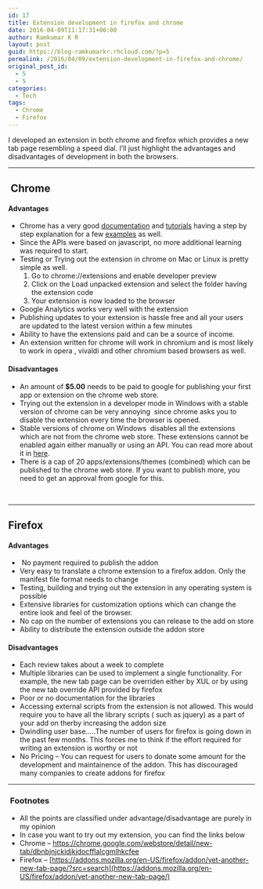 ```yaml
---
id: 17
title: Extension development in firefox and chrome
date: 2016-04-09T11:17:31+00:00
author: Ramkumar K R
layout: post
guid: https://blog-ramkumarkr.rhcloud.com/?p=5
permalink: /2016/04/09/extension-development-in-firefox-and-chrome/
original_post_id:
  - 5
  - 5
categories:
  - Tech
tags:
  - Chrome
  - Firefox
---
```

I developed an extension in both chrome and firefox which provides a new tab page resembling a speed dial. I&#8217;ll just highlight the advantages and disadvantages of development in both the browsers.

* * *

##  Chrome

#### Advantages

  * Chrome has a very good [documentation](https://developer.chrome.com/extensions/api_index) and [tutorials](https://developer.chrome.com/extensions/getstarted) having a step by step explanation for a few [examples](https://developer.chrome.com/extensions/samples) as well.
  * Since the APIs were based on javascript, no more additional learning was required to start.
  * Testing or Trying out the extension in chrome on Mac or Linux is pretty simple as well. 
      1. Go to chrome://extensions and enable developer preview
      2. Click on the Load unpacked extension and select the folder having the extension code
      3. Your extension is now loaded to the browser
  * Google Analytics works very well with the extension
  * Publishing updates to your extension is hassle free and all your users are updated to the latest version within a few minutes
  * Ability to have the extensions paid and can be a source of income.
  * An extension written for chrome will work in chromium and is most likely to work in opera , vivaldi and other chromium based browsers as well.

#### Disadvantages

  * An amount of **$5.00** needs to be paid to google for publishing your first app or extension on the chrome web store.
  * Trying out the extension in a developer mode in Windows with a stable version of chrome can be very annoying  since chrome asks you to disable the extension every time the browser is opened.
  * Stable versions of chrome on Windows  disables all the extensions which are not from the chrome web store. These extensions cannot be enabled again either manually or using an API. You can read more about it in [here](http://www.howtogeek.com/191364/how-do-you-re-enable-non-web-store-extensions-in-the-stable-and-beta-channels-of-chrome/).
  * There is a cap of 20 apps/extensions/themes (combined) which can be published to the chrome web store. If you want to publish more, you need to get an approval from google for this.

&nbsp;

* * *

## Firefox

#### Advantages

  *  No payment required to publish the addon
  * Very easy to translate a chrome extension to a firefox addon. Only the manifest file format needs to change
  * Testing, building and trying out the extension in any operating system is possible
  * Extensive libraries for customization options which can change the entire look and feel of the browser.
  * No cap on the number of extensions you can release to the add on store
  * Ability to distribute the extension outside the addon store

#### Disadvantages

  * Each review takes about a week to complete
  * Multiple libraries can be used to implement a single functionality. For example, the new tab page can be overriden either by XUL or by using the new tab override API provided by firefox
  * Poor or no documentation for the libraries
  * Accessing external scripts from the extension is not allowed. This would require you to have all the library scripts ( such as jquery) as a part of your add on therby increasing the addon size
  * Dwindling user base&#8230;..The number of users for firefox is going down in the past few months. This forces me to think if the effort required for writing an extension is worthy or not
  * No Pricing &#8211; You can request for users to donate some amount for the development and maintainence of the addon. This has discouraged many companies to create addons for firefox

* * *

###  Footnotes

  * All the points are classified under advantage/disadvantage are purely in my opinion
  * In case you want to try out my extension, you can find the links below
  * Chrome &#8211; <https://chrome.google.com/webstore/detail/new-tab/dbnbjnjckidjkjdocfflalcgmlhkcfee>
  * Firefox &#8211; [https://addons.mozilla.org/en-US/firefox/addon/yet-another-new-tab-page/?src=search](https://addons.mozilla.org/en-US/firefox/addon/yet-another-new-tab-page/)

&nbsp;

&nbsp;